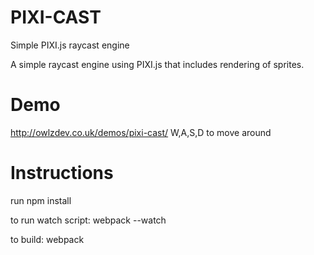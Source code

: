 # PIXI-CAST
Simple PIXI.js raycast engine

A simple raycast engine using PIXI.js that includes rendering of sprites. 

# Demo
http://owlzdev.co.uk/demos/pixi-cast/
W,A,S,D to move around

# Instructions
run npm install 

to run watch script:
webpack --watch 

to build:
webpack 
